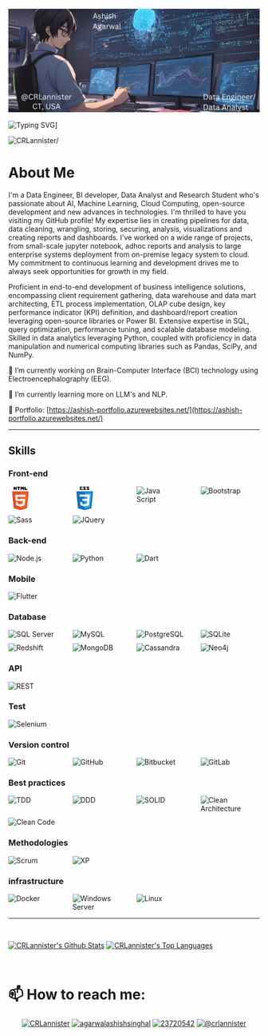 ![banner](./banner.png)

![Typing SVG](https://readme-typing-svg.demolab.com/?lines=Hi+there+👋,+I'm+Ashish+Agarwal.;I+love+Anime,+Manga,+Manhua,+Manhwa,+and+Donghua.;One+of+my+favourites+is+Naruto.;"Orokanaru+otouto+yo!";&center=true&color=40b983&duration=7000&multiline=false&width=800)]

<p align="left"> <img src=https://komarev.com/ghpvc/?username=CRLannister alt=CRLannister/> </p>

<h1 align="">About Me</h1>

I'm a Data Engineer, BI developer, Data Analyst and Research Student who's passionate about AI, Machine Learning, Cloud Computing, open-source development and new advances in technologies. I'm thrilled to have you visiting my GitHub profile! My expertise lies in creating pipelines for data, data cleaning, wrangling, storing, securing, analysis, visualizations and creating reports and dashboards. I've worked on a wide range of projects, from small-scale jupyter notebook, adhoc reports and analysis to large enterprise systems deployment from on-premise legacy system to cloud. My commitment to continuous learning and development drives me to always seek opportunities for growth in my field.

Proficient in end-to-end development of business intelligence solutions, encompassing client requirement gathering, data warehouse and data mart architecting, ETL process implementation, OLAP cube design, key performance indicator (KPI) definition, and dashboard/report creation leveraging open-source libraries or Power BI. Extensive expertise in SQL, query optimization, performance tuning, and scalable database modeling. Skilled in data analytics leveraging Python, coupled with proficiency in data manipulation and numerical computing libraries such as Pandas, SciPy, and NumPy.

🔭 I’m currently working on Brain-Computer Interface (BCI) technology using Electroencephalography (EEG).  

🌱 I’m currently learning more on LLM's and NLP.  

 🎨 Portfolio: [https://ashish-portfolio.azurewebsites.net/](https://ashish-portfolio.azurewebsites.net/)

<hr>

## Skills

### Front-end
<div style="display: grid; grid-template-columns: repeat(4, 1fr); gap: 10px;">
  <img src="https://github.com/devicons/devicon/blob/master/icons/html5/html5-original-wordmark.svg" width="48" height="48" alt="HTML5" />
  <img src="https://github.com/devicons/devicon/blob/master/icons/css3/css3-original-wordmark.svg" width="48" height="48" alt="css3" />
  <img src="https://upload.wikimedia.org/wikipedia/commons/thumb/9/99/Unofficial_JavaScript_logo_2.svg/1024px-Unofficial_JavaScript_logo_2.svg.png" width="48" height="48" alt="JavaScript" />
  <img src="https://img.shields.io/badge/Bootstrap-7952B3?logo=bootstrap&logoColor=white" alt="Bootstrap"/>
  <img src="https://img.shields.io/badge/Sass-CC6699?logo=sass&logoColor=white" alt="Sass"/>
  <img src="https://img.shields.io/badge/JQuery-0769AD?logo=jquery&logoColor=white" alt="JQuery"/>
</div>


### Back-end
<div style="display: grid; grid-template-columns: repeat(4, 1fr); gap: 10px;">
  <img src="https://img.shields.io/badge/Node.js-339933?logo=nodedotjs&logoColor=white" alt="Node.js"/>
  <img src="https://img.shields.io/badge/Python-3776AB?logo=python&logoColor=white" alt="Python"/>
  <img src="https://img.shields.io/badge/Dart-0175C2?logo=dart&logoColor=white" alt="Dart"/>
</div>

### Mobile
<div style="display: grid; grid-template-columns: repeat(4, 1fr); gap: 10px;">
  <img src="https://img.shields.io/badge/Flutter-02569B?logo=flutter&logoColor=white" alt="Flutter"/>
</div>

### Database
<div style="display: grid; grid-template-columns: repeat(4, 1fr); gap: 10px;">
  <img src="https://img.shields.io/badge/SQL Server-CC2927?logo=microsoftsqlserver&logoColor=white" alt="SQL Server"/>
  <img src="https://img.shields.io/badge/MySQL-4479A1?logo=mysql&logoColor=white" alt="MySQL"/>
  <img src="https://img.shields.io/badge/PostgreSQL-4169E1?logo=postgresql&logoColor=white" alt="PostgreSQL"/>
  <img src="https://img.shields.io/badge/SQLite-003B57?logo=sqlite&logoColor=white" alt="SQLite"/>
  <img src="https://img.shields.io/badge/Redshift-DC382D?logo=redshift&logoColor=white" alt="Redshift"/>
  <img src="https://img.shields.io/badge/MongoDB-47A248?logo=mongodb&logoColor=white" alt="MongoDB"/>
  <img src="https://img.shields.io/badge/Cassandra-4479A1?logo=cassandra&logoColor=white" alt="Cassandra"/>
  <img src="https://img.shields.io/badge/Neo4j-181717?logo=neo4j&logoColor=white" alt="Neo4j"/>
</div>

### API
<div style="display: grid; grid-template-columns: repeat(4, 1fr); gap: 10px;">
  <img src="https://img.shields.io/badge/REST-E6484F?logoColor=white" alt="REST"/>
</div>

### Test
<div style="display: grid; grid-template-columns: repeat(4, 1fr); gap: 10px;">
  <img src="https://img.shields.io/badge/Selenium-43B02A?logo=selenium&logoColor=white" alt="Selenium"/>
</div>

### Version control
<div style="display: grid; grid-template-columns: repeat(4, 1fr); gap: 10px;">
  <img src="https://img.shields.io/badge/Git-F05032?logo=git&logoColor=white" alt="Git"/>
  <img src="https://img.shields.io/badge/GitHub-181717?logo=github&logoColor=white" alt="GitHub"/>
  <img src="https://img.shields.io/badge/Bitbucket-181717?logo=bitbucket&logoColor=white" alt="Bitbucket"/>
  <img src="https://img.shields.io/badge/GitLab-181717?logo=gitlab&logoColor=white" alt="GitLab"/>
</div>

### Best practices
<div style="display: grid; grid-template-columns: repeat(4, 1fr); gap: 10px;">
  <img src="https://img.shields.io/badge/TDD-2088FF?logoColor=white" alt="TDD"/>
  <img src="https://img.shields.io/badge/DDD-FC6D26?logoColor=white" alt="DDD"/>
  <img src="https://img.shields.io/badge/SOLID-FF9A00?logoColor=white" alt="SOLID"/>
  <img src="https://img.shields.io/badge/Clean Architecture-A9225C?logoColor=white" alt="Clean Architecture"/>
  <img src="https://img.shields.io/badge/Clean Code-004088?logoColor=white" alt="Clean Code"/>
</div>

### Methodologies
<div style="display: grid; grid-template-columns: repeat(4, 1fr); gap: 10px;">
  <img src="https://img.shields.io/badge/Scrum-512BD4?logoColor=white" alt="Scrum"/>
  <img src="https://img.shields.io/badge/XP-83B81A?logoColor=white" alt="XP"/>
</div>


### infrastructure
<div style="display: grid; grid-template-columns: repeat(4, 1fr); gap: 10px;">
  <img src="https://img.shields.io/badge/Docker-2496ED?logo=docker&logoColor=white" alt="Docker"/>
  <img src="https://img.shields.io/badge/Windows Server-0078D6?logo=windows&logoColor=white" alt="Windows Server"/>
  <img src="https://img.shields.io/badge/Linux-FCC624?logo=linux&logoColor=white" alt="Linux"/>
</div>


<hr>

<div align="">

<br/>
  <p>
    <a href="https://github.com/CRLannister/github-readme-stats"><img alt="CRLannister's Github Stats" src="https://github-readme-stats.vercel.app/api?username=CRLannister&show_icons=true&count_private=true&theme=react&hide_border=true&bg_color=0D1117" /></a>
    <a href="https://github.com/CRLannister/github-readme-stats"><img alt="CRLannister's Top Languages" src="https://github-readme-stats.vercel.app/api/top-langs/?username=CRLannister&langs_count=8&count_private=true&layout=compact&theme=react&hide_border=true&bg_color=0D1117" /></a>
  </p>
<br/>


<h1 align="">📫 How to reach me:</h1>

<p align="center">
<a href="https://twitter.com/CRLannister" target="blank"><img align="center" src="https://raw.githubusercontent.com/rahuldkjain/github-profile-readme-generator/master/src/images/icons/Social/twitter.svg" alt="CRLannister" height="30" width="40" /></a>
<a href="https://www.linkedin.com/in/agarwalashishsinghal/" target="blank"><img align="center" src="https://raw.githubusercontent.com/rahuldkjain/github-profile-readme-generator/master/src/images/icons/Social/linked-in-alt.svg" alt="agarwalashishsinghal" height="30" width="40" /></a>
<a href="https://stackoverflow.com/users/23720542/crlannister5" target="blank"><img align="center" src="https://raw.githubusercontent.com/rahuldkjain/github-profile-readme-generator/master/src/images/icons/Social/stack-overflow.svg" alt="23720542" height="30" width="40" /></a>
<a href="https://medium.com/@crlannister" target="blank"><img align="center" src="https://raw.githubusercontent.com/rahuldkjain/github-profile-readme-generator/master/src/images/icons/Social/medium.svg" alt="@crlannister" height="30" width="40" /></a>
</p>



